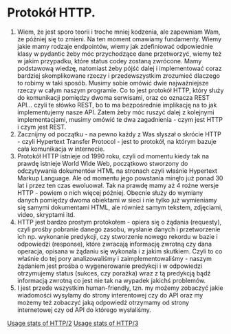 # Protokół HTTP.

1. Wiem, że jest sporo teorii i troche mniej kodzenia, ale zapewniam Wam, że później się to zmieni. Na ten moment omawiamy fundamenty. Wiemy jakie mamy rodzaje endpointów, wiemy jak zdefiniować odpowiednie klasy w pydantic żeby móc przychodzące dane przetworzyć, wiemy też w jakim przypadku, które status codey zostaną zwrócone. Mamy podstawową wiedzę, natomiast żeby pójść dalej i implementować coraz bardziej skomplikowane rzeczy i przedewszystkim zrozumieć dlaczego to robimy w taki sposób. Musimy sobie omówić dwie najważniejsze rzeczy w całym naszym programie. Co to jest protokół HTTP, który służy do komunikacji pomiędzy dwoma serwisami, oraz co oznacza REST API... czyli te słówko REST, bo to ma bezpośrednie implikację na to jak implementujemy nasze API. Zatem żeby móc ruszyć dalej z kolejnymi implementacjami, musimy omówić te dwa zagadnienia - czym jest HTTP i czym jest REST.
2. Zacznijmy od początku - na pewno każdy z Was słyszał o skrócie HTTP - czyli Hypertext Transfer Protocol - jest to protokół, na którym bazuje cała komunikacja w internecie. 
3. Protokół HTTP istnieje od 1990 roku, czyli od momentu kiedy tak na prawdę istnieje World Wide Web, początkowo stworzony do odczytywania dokumentów HTML na stronach czyli właśnie Hypertext Markup Language. Ale od momentu jego powstania minęło już ponad 30 lat i przez ten czas ewoluował. Tak na prawdę mamy aż 4 rożne wersje HTTP - powiem o nich więcej później. Obecnie służy do wymiany danych pomiędzy dwoma obiektami w sieci i nie tylko już wymieniamy się samymi dokumentami HTML, ale również samym tekstem, zdjęciami, video, skryptami itd.
4. HTTP jest bardzo prostym protokołem - opiera się o żądania (requesty), czyli prośby pobranie danego zasobu, wysłanie danych i przetworzenie ich np. wykonanie predykcji, czy stworzenie nowego rekordu w bazie i odpowiedzi (response), które zwracają informację zwrotną czy dana operacja, opisana w żądaniu się wykonała i z jakim skutkiem. Czyli to co właśnie do tej pory analizowaliśmy i zaimplementowaliśmy - naszym żądaniem jest prośba o wygenerowanie predykcji i w odpowiedzi otrzymujemy status (sukces, czy porażka) wraz z tą predykcją bądź informacją zwrotną co jest nie tak na wypadek jakichś problemów.
5. I jest przede wszystkim human-friendly, tzn. my możemy zobaczyć jakie wiadomości wysyłamy do strony interentowej czy do API oraz my możemy też zobaczyć jaką odpowiedź otrzymamy od strony internetowej czy od API do którego wysłaliśmy.


[Usage stats of HTTP/2](https://w3techs.com/technologies/details/ce-http2)
[Usage stats of HTTP/3](https://w3techs.com/technologies/details/ce-http3)

